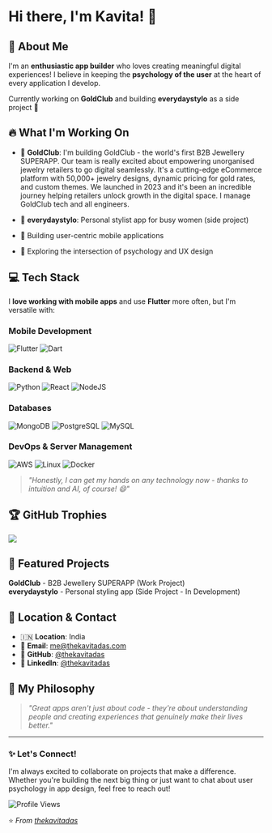 # Hi there, I'm Kavita! 👋

## 🚀 About Me

I'm an **enthusiastic app builder** who loves creating meaningful digital experiences! I believe in keeping the **psychology of the user** at the heart of every application I develop.

Currently working on **GoldClub** and building **everydaystylo** as a side project 💫

## 🔥 What I'm Working On

- 💎 **GoldClub**: I'm building GoldClub - the world's first B2B Jewellery SUPERAPP. Our team is really excited about empowering unorganised jewelry retailers to go digital seamlessly. It's a cutting-edge eCommerce platform with 50,000+ jewelry designs, dynamic pricing for gold rates, and custom themes. We launched in 2023 and it's been an incredible journey helping retailers unlock growth in the digital space. I manage GoldClub tech and all engineers.

- 🎯 **everydaystylo**: Personal stylist app for busy women (side project)
- 📱 Building user-centric mobile applications  
- 🧠 Exploring the intersection of psychology and UX design

## 💻 Tech Stack

I **love working with mobile apps** and use **Flutter** more often, but I'm versatile with:

### Mobile Development
![Flutter](https://img.shields.io/badge/Flutter-%2302569B.svg?style=for-the-badge&logo=Flutter&logoColor=white)
![Dart](https://img.shields.io/badge/dart-%230175C2.svg?style=for-the-badge&logo=dart&logoColor=white)

### Backend & Web
![Python](https://img.shields.io/badge/python-3670A0?style=for-the-badge&logo=python&logoColor=ffdd54)
![React](https://img.shields.io/badge/react-%2320232a.svg?style=for-the-badge&logo=react&logoColor=%2361DAFB)
![NodeJS](https://img.shields.io/badge/node.js-6DA55F?style=for-the-badge&logo=node.js&logoColor=white)

### Databases
![MongoDB](https://img.shields.io/badge/MongoDB-%234ea94b.svg?style=for-the-badge&logo=mongodb&logoColor=white)
![PostgreSQL](https://img.shields.io/badge/postgres-%23316192.svg?style=for-the-badge&logo=postgresql&logoColor=white)
![MySQL](https://img.shields.io/badge/mysql-%2300f.svg?style=for-the-badge&logo=mysql&logoColor=white)

### DevOps & Server Management
![AWS](https://img.shields.io/badge/AWS-%23FF9900.svg?style=for-the-badge&logo=amazon-aws&logoColor=white)
![Linux](https://img.shields.io/badge/Linux-FCC624?style=for-the-badge&logo=linux&logoColor=black)
![Docker](https://img.shields.io/badge/docker-%230db7ed.svg?style=for-the-badge&logo=docker&logoColor=white)

> *"Honestly, I can get my hands on any technology now - thanks to intuition and AI, of course! 😄"*

## 🏆 GitHub Trophies
![](https://github-profile-trophy.vercel.app/?username=thekavitadas&theme=radical&no-frame=false&no-bg=true&margin-w=4)

## 🌟 Featured Projects

**GoldClub** - B2B Jewellery SUPERAPP (Work Project)  
**everydaystylo** - Personal styling app (Side Project - In Development)

## 📍 Location & Contact

- 🇮🇳 **Location**: India
- 📧 **Email**: [me@thekavitadas.com](mailto:me@thekavitadas.com)
- 💼 **GitHub**: [@thekavitadas](https://github.com/thekavitadas)
- 💼 **LinkedIn**: [@thekavitadas](https://www.linkedin.com/in/thekavitadas/)

## 🎯 My Philosophy

> *"Great apps aren't just about code - they're about understanding people and creating experiences that genuinely make their lives better."*

---

### ✨ Let's Connect!

I'm always excited to collaborate on projects that make a difference. Whether you're building the next big thing or just want to chat about user psychology in app design, feel free to reach out!

![Profile Views](https://komarev.com/ghpvc/?username=thekavitadas&color=brightgreen)

⭐️ *From [thekavitadas](https://github.com/thekavitadas)*
